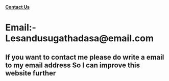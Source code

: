 <html><b><u>Contact Us</b></u></html>
<body>
<h1>Email:- Lesandusugathadasa@email.com </h>
<h2>If you want to contact me please do write a email to my email address So I can improve this website further</h2>
<!-- The core Firebase JS SDK is always required and must be listed first -->
<script src="/__/firebase/8.2.9/firebase-app.js"></script>

<!-- TODO: Add SDKs for Firebase products that you want to use
     https://firebase.google.com/docs/web/setup#available-libraries -->
<script src="/__/firebase/8.2.9/firebase-analytics.js"></script>

<!-- Initialize Firebase -->
<script src="/__/firebase/init.js"></script>
